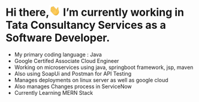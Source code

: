 # Hi there,<img src="https://raw.githubusercontent.com/ABSphreak/ABSphreak/master/gifs/Hi.gif" width="30px"> I’m currently working in Tata Consultancy Services as a Software Developer.

<ul>
  <li> My primary coding language : Java </li>
  <li> Google Certifed Associate Cloud Engineer </li>
  <li> Working on microservices using java, springboot framework, jsp, maven </li>
  <li> Also using SoapUi and Postman for API Testing </li>
  <li> Manages deployments on linux server as well as google cloud </li>
  <li> Also manages Changes process in ServiceNow </li>
  <li> Currently Learning MERN Stack </li> 
</ul>
<!--
**gagansharma2717/gagansharma2717** is a ✨ _special_ ✨ repository because its `README.md` (this file) appears on your GitHub profile.

Here are some ideas to get you started:

- 🔭 I’m currently working on ...
- 🌱 I’m currently learning ...
- 👯 I’m looking to collaborate on ...
- 🤔 I’m looking for help with ...
- 💬 Ask me about ...
- 📫 How to reach me: ...
- 😄 Pronouns: ...
- ⚡ Fun fact: ...
-->
